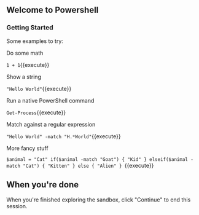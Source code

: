 ## Welcome to Powershell

### Getting Started

Some examples to try:

Do some math

`1 + 1`{{execute}}


Show a string

`"Hello World"`{{execute}}


Run a native PowerShell command

`Get-Process`{{execute}}


Match against a regular expression

`"Hello World" -match "H.*World"`{{execute}}


More fancy stuff

`$animal = "Cat"
if($animal -match "Goat")
{
    "Kid"
} elseif($animal -match "Cat")
{
    "Kitten"
} else
{
    "Alien"
}
`{{execute}}

## When you're done

When you're finished exploring the sandbox, click "Continue" to end this session.